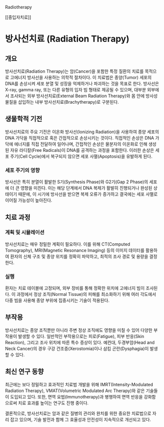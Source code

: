 Radiotherapy

[[중입자치료]]

# 방사선치료 (Radiation Therapy)

## 개요
방사선치료(Radiation Therapy)는 암(Cancer)을 포함한 특정 질환의 치료를 목적으로 고에너지 방사선을 사용하는 의학적 절차이다. 이 치료법은 종양(Tumor) 세포의 DNA를 손상시켜 세포 분열 및 성장을 억제하거나 파괴하는 것을 목표로 한다. 방사선은 X-ray, gamma ray, 또는 다른 유형의 입자 빔 형태로 제공될 수 있으며, 대부분 외부에서 조사되는 외부 방사선치료(External Beam Radiation Therapy)와 몸 안에 방사성 물질을 삽입하는 내부 방사선치료(Brachytherapy)로 구분된다.

## 생물학적 기전
방사선치료의 주요 기전은 이온화 방사선(Ionizing Radiation)을 사용하여 종양 세포의 DNA 가닥을 직접적으로 혹은 간접적으로 손상시키는 것이다. 직접적인 손상은 DNA 가닥에 에너지를 직접 전달하여 일어나며, 간접적인 손상은 물분자의 이온화로 인해 생성된 자유 라디칼(Free Radicals)이 DNA를 공격하는 과정을 포함한다. 이러한 손상은 세포 주기(Cell Cycle)에서 복구되지 않으면 세포 사멸(Apoptosis)을 유발하게 된다.

### 세포 주기의 영향
방사선은 특히 분열이 활발한 S기(Synthesis Phase)와 G2기(Gap 2 Phase)의 세포에 더 큰 영향을 미친다. 이는 해당 단계에서 DNA 복제가 활발히 진행되거나 완성된 상태이기 때문에, 이 시기에 방사선을 받으면 복제 오류가 증가하고 결국에는 세포 사멸로 이어질 가능성이 높아진다.

## 치료 과정
### 계획 및 시뮬레이션
방사선치료는 매우 정밀한 계획이 필요하다. 이를 위해 CT(Computed Tomography), MRI(Magnetic Resonance Imaging) 등의 이미지 데이터를 활용하여 환자의 신체 구조 및 종양 위치를 정확히 파악하고, 최적의 조사 경로 및 용량을 결정한다.

### 실행
환자는 치료 테이블에 고정되며, 외부 장비를 통해 정확한 위치에 고에너지 빔이 조사된다. 이 과정에서 정상 조직(Normal Tissue)의 피해를 최소화하기 위해 여러 각도에서 다중 빔을 사용해 종양 부위에 집중시키는 기술이 적용된다.

## 부작용
방사선치료는 종양 조직뿐만 아니라 주변 정상 조직에도 영향을 미칠 수 있어 다양한 부작용이 발생할 수 있다. 일반적인 부작용으로는 피로(Fatigue), 피부 반응(Skin Reaction), 그리고 조사 위치에 따른 특수 증상이 있다. 예컨대, 두경부암(Head and Neck Cancer)의 경우 구강 건조증(Xerostomia)이나 삼킴 곤란(Dysphagia)이 발생할 수 있다.

## 최신 연구 동향
최근에는 보다 정밀하고 효과적인 치료법 개발을 위해 IMRT(Intensity-Modulated Radiation Therapy), VMAT(Volumetric Modulated Arc Therapy)와 같은 기술들이 도입되고 있다. 또한, 면역 요법(Immunotherapy)과 병행하여 면역 반응을 강화함으로써 치료 효과를 높이는 연구도 진행 중이다.

결론적으로, 방사선치료는 암과 같은 질병의 관리와 완치를 위한 중요한 치료법으로 자리 잡고 있으며, 기술 발전과 함께 그 효율성과 안전성이 지속적으로 개선되고 있다.